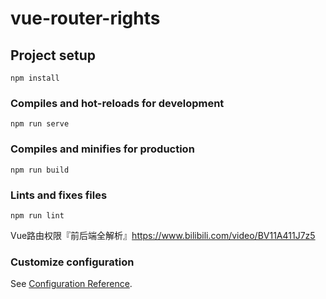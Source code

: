 # vue-router-rights

## Project setup
```
npm install
```

### Compiles and hot-reloads for development
```
npm run serve
```

### Compiles and minifies for production
```
npm run build
```

### Lints and fixes files
```
npm run lint
```
Vue路由权限『前后端全解析』https://www.bilibili.com/video/BV11A411J7z5
### Customize configuration
See [Configuration Reference](https://cli.vuejs.org/config/).
